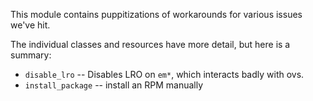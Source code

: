 This module contains puppitizations of workarounds for various issues we've hit.

The individual classes and resources have more detail, but here is a summary:

* `disable_lro` -- Disables LRO on `em*`, which interacts badly with ovs.
* `install_package` -- install an RPM manually
